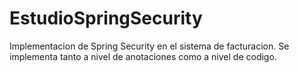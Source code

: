 # EstudioSpringSecurity

Implementacion de Spring Security en el sistema de facturacion.
Se implementa tanto a nivel de anotaciones como a nivel de codigo.
